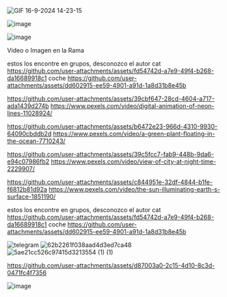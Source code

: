 
![GIF 16-9-2024 14-23-15](https://github.com/user-attachments/assets/7d103914-c7bd-44e9-b3b5-38ad9f2cdae6)

![image](https://github.com/user-attachments/assets/6a2efba9-9b47-4195-9ae2-64592352e888)


![image](https://github.com/user-attachments/assets/1d33c20a-1af9-42ee-a6d7-4c2e03254f78)



Video o Imagen en la Rama

estos los encontre en grupos, desconozco el autor
cat
https://github.com/user-attachments/assets/fd54742d-a7e9-49f4-b268-da16689918c1
coche
https://github.com/user-attachments/assets/dd602915-ee59-4901-a91d-1a8d31b8e45b




https://github.com/user-attachments/assets/39cbf647-28cd-4604-a717-ada1439d274b
https://www.pexels.com/video/digital-animation-of-neon-lines-11028924/

https://github.com/user-attachments/assets/b6472e23-966d-4310-9930-64090cbddb2d
https://www.pexels.com/video/a-green-plant-floating-in-the-ocean-7710243/

https://github.com/user-attachments/assets/39c5fcc7-fab9-448b-9da6-e94c07986fb2
https://www.pexels.com/video/view-of-city-at-night-time-2229907/


https://github.com/user-attachments/assets/c844951e-32df-4844-b1fe-f6812b81d92a
https://www.pexels.com/video/the-sun-illuminating-earth-s-surface-1851190/

estos los encontre en grupos, desconozco el autor
cat
https://github.com/user-attachments/assets/fd54742d-a7e9-49f4-b268-da16689918c1
coche
https://github.com/user-attachments/assets/dd602915-ee59-4901-a91d-1a8d31b8e45b



![telegram](https://github.com/user-attachments/assets/56428364-a368-4443-af8a-d751bbd1481f)
![62b2261f038aad4d3ed7ca48](https://github.com/user-attachments/assets/ad78bfde-436e-49f5-86a6-873fbb2a28b3)
![5ae21cc526c97415d3213554 (1) (1)](https://github.com/user-attachments/assets/ab0d8b0c-0031-44d5-9204-dc92b0b72726)



https://github.com/user-attachments/assets/d87003a0-2c15-4d10-8c3d-0471fc4f7356

![image](https://github.com/user-attachments/assets/5e385104-eda9-4ed0-a50d-a13c42163843)
